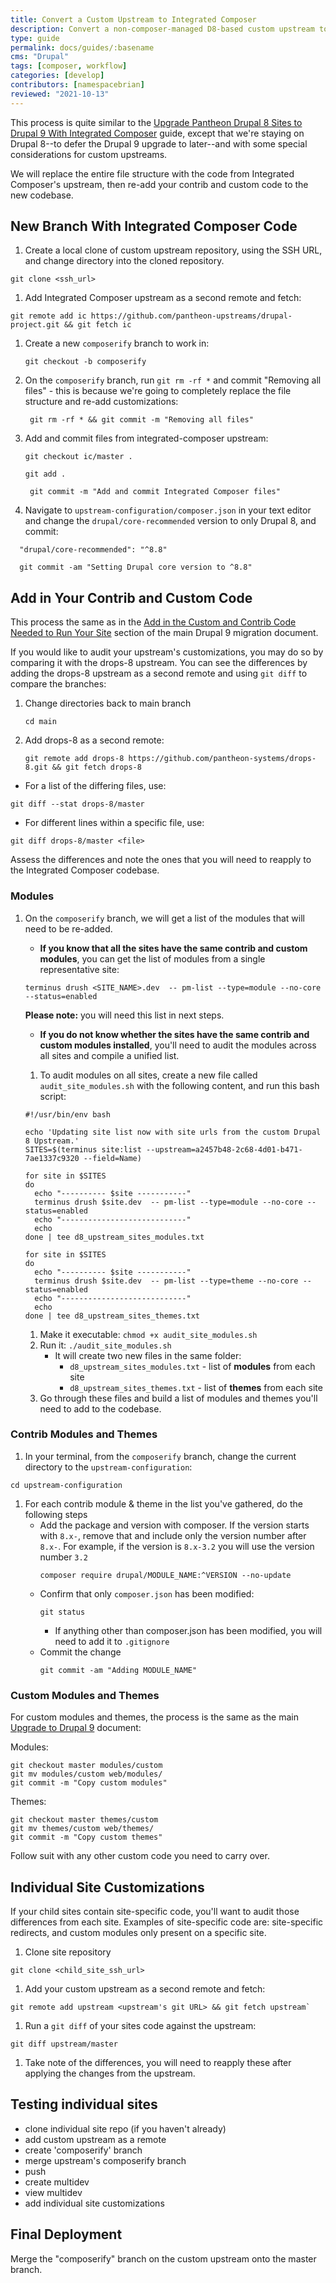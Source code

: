 ```yaml
---
title: Convert a Custom Upstream to Integrated Composer
description: Convert a non-composer-managed D8-based custom upstream to Integrated Composer
type: guide
permalink: docs/guides/:basename
cms: "Drupal"
tags: [composer, workflow]
categories: [develop]
contributors: [namespacebrian]
reviewed: "2021-10-13"
---
```


This process is quite similar to the [Upgrade Pantheon Drupal 8 Sites to Drupal 9 With Integrated Composer](/docs/guides/drupal-9-migration/upgrade-to-d9) guide, except that we're staying on Drupal 8--to defer the Drupal 9 upgrade to later--and with some special considerations for custom upstreams.

We will replace the entire file structure with the code from Integrated Composer's upstream, then re-add your contrib and custom code to the new codebase.

## New Branch With Integrated Composer Code

1. Create a local clone of custom upstream repository, using the SSH URL, and change directory into the cloned repository.
  ```bash{promptUser:user}
  git clone <ssh_url>
  ```
1. Add Integrated Composer upstream as a second remote and fetch:
  ```bash{promptUser:user}
  git remote add ic https://github.com/pantheon-upstreams/drupal-project.git && git fetch ic
  ```
1. Create a new `composerify` branch to work in:
   ```bash{promptUser:user}
   git checkout -b composerify
   ```
1. On the `composerify` branch, run `git rm -rf *` and commit "Removing all files" - this is because we're going to completely replace the file structure and re-add customizations:
   ```bash{promptUser:user}
    git rm -rf * && git commit -m "Removing all files"
    ```
1. Add and commit files from integrated-composer upstream:
   ```bash{promptUser:user}
   git checkout ic/master .
   ```
   ```bash{promptUser:user}
   git add .
   ```
    ```bash{promptUser:user}
     git commit -m "Add and commit Integrated Composer files"
   ```
1. Navigate to `upstream-configuration/composer.json` in your text editor and change the `drupal/core-recommended` version to only Drupal 8, and commit:
  ```bash{promptUser:user}
    "drupal/core-recommended": "^8.8"
  ```
  ```bash{promptUser:user}
    git commit -am "Setting Drupal core version to ^8.8"
  ```

## Add in Your Contrib and Custom Code

This process the same as in the [Add in the Custom and Contrib Code Needed to Run Your Site](https://pantheon.io/docs/guides/drupal-9-migration/upgrade-to-d9#contributed-code) section of the main Drupal 9 migration document.

<Accordion title="Optional Upstream Audit" id="optional-audit" icon="wrench">

If you would like to audit your upstream's customizations, you may do so by comparing it with the drops-8 upstream. You can see the differences by adding the drops-8 upstream as a second remote and using `git diff` to compare the branches:
1. Change directories back to main branch
   ```bash{promptUser:user}
   cd main
   ```
1. Add drops-8 as a second remote:
   ```bash{promptUser:user}
   git remote add drops-8 https://github.com/pantheon-systems/drops-8.git && git fetch drops-8
   ```
  * For a list of the differing files, use:
   ```bash{promptUser:user}
   git diff --stat drops-8/master
   ```
  * For different lines within a specific file, use:
   ```bash{promptUser:user}
   git diff drops-8/master <file>
   ```

Assess the differences and note the ones that you will need to reapply to the Integrated Composer codebase.

</Accordion>

### Modules

1.  On the `composerify` branch, we will get a list of the modules that will need to be re-added.
    - **If you know that all the sites have the same contrib and custom modules**, you can get the list of modules from a single representative site:
     ```bash{promptUser:user}
     terminus drush <SITE_NAME>.dev  -- pm-list --type=module --no-core --status=enabled
     ```
    **Please note:** you will need this list in next steps.
    - **If you do not know whether the sites have the same contrib and custom modules installed**, you'll need to audit the modules across all sites and compile a unified list.

    <Accordion title="Audit Contrib and Custom Modules" id="audit-contrib-custom-modules" icon="wrench">

    1. To audit modules on all sites, create a new file called `audit_site_modules.sh` with the following content, and run this bash script:

      ```bash{promptUser:user}
      #!/usr/bin/env bash

      echo 'Updating site list now with site urls from the custom Drupal 8 Upstream.'
      SITES=$(terminus site:list --upstream=a2457b48-2c68-4d01-b471-7ae1337c9320 --field=Name)

      for site in $SITES
      do
        echo "---------- $site -----------"
        terminus drush $site.dev  -- pm-list --type=module --no-core --status=enabled
        echo "----------------------------"
        echo
      done | tee d8_upstream_sites_modules.txt

      for site in $SITES
      do
        echo "---------- $site -----------"
        terminus drush $site.dev  -- pm-list --type=theme --no-core --status=enabled
        echo "----------------------------"
        echo
      done | tee d8_upstream_sites_themes.txt
       ```
    1. Make it executable: `chmod +x audit_site_modules.sh`
    1. Run it: `./audit_site_modules.sh`
        - It will create two new files in the same folder:
          - `d8_upstream_sites_modules.txt` - list of **modules** from each site
          - `d8_upstream_sites_themes.txt` - list of **themes** from each site
    1. Go through these files and build a list of modules and themes you'll need to add to the codebase.

    </Accordion>

### Contrib Modules and Themes

1. In your terminal, from the `composerify` branch, change the current directory to the `upstream-configuration`:
  ```bash{promptUser:user}
  cd upstream-configuration
  ```

1. For each contrib module & theme in the list you've gathered, do the following steps
    - Add the package and version with composer. If the version starts with `8.x-`, remove that and include only the version number after `8.x-`.  For example, if the version is `8.x-3.2` you will use the version number `3.2`
      ```bash{promptUser:user}
      composer require drupal/MODULE_NAME:^VERSION --no-update
      ```
    - Confirm that only `composer.json` has been modified:
      ```bash{promptUser:user}
      git status
      ```
      - If anything other than composer.json has been modified, you will need to add it to `.gitignore`
    - Commit the change
      ```bash{promptUser:user}
      git commit -am "Adding MODULE_NAME"
      ```

### Custom Modules and Themes

For custom modules and themes, the process is the same as the main [Upgrade to Drupal 9](/guides/drupal-9-migration/upgrade-to-d9#modules-and-themes-1) document:

  Modules:

  ```bash{promptUser:user}
  git checkout master modules/custom
  git mv modules/custom web/modules/
  git commit -m "Copy custom modules"
  ```

  Themes:

  ```bash{promptUser:user}
  git checkout master themes/custom
  git mv themes/custom web/themes/
  git commit -m "Copy custom themes"
  ```

  Follow suit with any other custom code you need to carry over.

## Individual Site Customizations

If your child sites contain site-specific code, you'll want to audit those differences from each site. Examples of site-specific code are: site-specific redirects, and custom modules only present on a specific site.
1. Clone site repository
  ```bash{promptUser:user}
  git clone <child_site_ssh_url>
  ```
1. Add your custom upstream as a second remote and fetch:
  ```bash{promptUser:user}
  git remote add upstream <upstream's git URL> && git fetch upstream`
  ```
1. Run a `git diff` of your sites code against the upstream:
  ```bash{promptUser:user}
  git diff upstream/master
  ```
  1. Take note of the differences, you will need to reapply these after applying the changes from the upstream.


## Testing individual sites
  - clone individual site repo (if you haven't already)
  - add custom upstream as a remote
  - create 'composerify' branch
  - merge upstream's composerify branch
  - push
  - create multidev
  - view multidev
  - add individual site customizations

## Final Deployment

Merge the "composerify" branch on the custom upstream onto the master branch.
